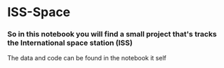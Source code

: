# ISS-Space

### So in this notebook you will find a small project that's tracks the International space station (ISS) 

The data and code can be found in the notebook it self 

